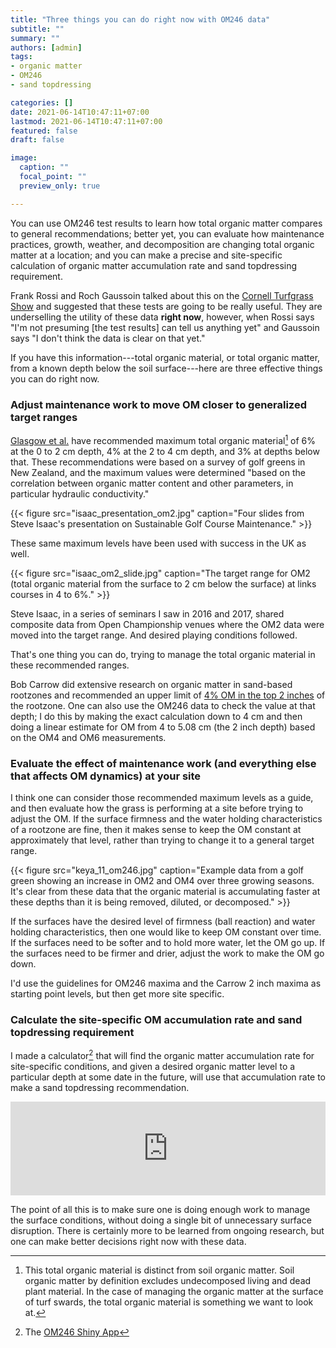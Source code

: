 ```yaml
---
title: "Three things you can do right now with OM246 data"
subtitle: ""
summary: ""
authors: [admin]
tags: 
- organic matter
- OM246
- sand topdressing

categories: []
date: 2021-06-14T10:47:11+07:00
lastmod: 2021-06-14T10:47:11+07:00
featured: false
draft: false

image:
  caption: ""
  focal_point: ""
  preview_only: true

---
```


You can use OM246 test results to learn how total organic matter compares to general recommendations; better yet, you can evaluate how maintenance practices, growth, weather, and decomposition are changing total organic matter at a location; and you can make a precise and site-specific calculation of organic matter accumulation rate and sand topdressing requirement.

Frank Rossi and Roch Gaussoin talked about this on the [Cornell Turfgrass Show](https://youtu.be/DkydFXvoZD8?t=1015) and suggested that these tests are going to be really useful. They are underselling the utility of these data **right now**, however, when Rossi says "I'm not presuming [the test results] can tell us anything yet" and Gaussoin says "I don't think the data is clear on that yet."

If you have this information---total organic material, or total organic matter, from a known depth below the soil surface---here are three effective things you can do right now.

### Adjust maintenance work to move OM closer to generalized target ranges

[Glasgow et al.](https://tic.msu.edu/tgif/flink?recno=106346) have recommended maximum total organic material[^1] of 6% at the 0 to 2 cm depth, 4% at the 2 to 4 cm depth, and 3% at depths below that. These recommendations were based on a survey of golf greens in New Zealand, and the maximum values were determined "based on the correlation between organic matter content and other parameters, in particular hydraulic conductivity."

[^1]: This total organic material is distinct from soil organic matter. Soil organic matter by definition excludes undecomposed living and dead plant material. In the case of managing the organic matter at the surface of turf swards, the total organic material is something we want to look at.

{{< figure src="isaac_presentation_om2.jpg" caption="Four slides from Steve Isaac's presentation on Sustainable Golf Course Maintenance." >}}

These same maximum levels have been used with success in the UK as well. 

{{< figure src="isaac_om2_slide.jpg" caption="The target range for OM2 (total organic material from the surface to 2 cm below the surface) at links courses in 4 to 6%." >}}

Steve Isaac, in a series of seminars I saw in 2016 and 2017, shared composite data from Open Championship venues where the OM2 data were moved into the target range. And desired playing conditions followed.

That's one thing you can do, trying to manage the total organic material in these recommended ranges.

Bob Carrow did extensive research on organic matter in sand-based rootzones and recommended an upper limit of [4% OM in the top 2 inches](https://usgatero.msu.edu/v02/n17.pdf) of the rootzone. One can also use the OM246 data to check the value at that depth; I do this by making the exact calculation down to 4 cm and then doing a linear estimate for OM from 4 to 5.08 cm (the 2 inch depth) based on the OM4 and OM6 measurements.

### Evaluate the effect of maintenance work (and everything else that affects OM dynamics) at your site

I think one can consider those recommended maximum levels as a guide, and then evaluate how the grass is performing at a site before trying to adjust the OM. If the surface firmness and the water holding characteristics of a rootzone are fine, then it makes sense to keep the OM constant at approximately that level, rather than trying to change it to a general target range.

{{< figure src="keya_11_om246.jpg" caption="Example data from a golf green showing an increase in OM2 and OM4 over three growing seasons. It's clear from these data that the organic material is accumulating faster at these depths than it is being removed, diluted, or decomposed." >}}

If the surfaces have the desired level of firmness (ball reaction) and water holding characteristics, then one would like to keep OM constant over time. If the surfaces need to be softer and to hold more water, let the OM go up. If the surfaces need to be firmer and drier, adjust the work to make the OM go down.

I'd use the guidelines for OM246 maxima and the Carrow 2 inch maxima as starting point levels, but then get more site specific.

### Calculate the site-specific OM accumulation rate and sand topdressing requirement

I made a calculator[^2] that will find the organic matter accumulation rate for site-specific conditions, and given a desired organic matter level to a particular depth at some date in the future, will use that accumulation rate to make a sand topdressing recommendation.

[^2]: The [OM246 Shiny App](https://asianturfgrass.shinyapps.io/om246/)

<script type="text/javascript" src="https://cdnjs.cloudflare.com/ajax/libs/iframe-resizer/4.3.1/iframeResizer.min.js"></script>
<style>
  iframe {
    min-width: 100%;
  }
</style>
<iframe id="myIframe" src="https://asianturfgrass.shinyapps.io/om246/" scrolling="no" frameborder="no"></iframe>
<script>
  iFrameResize({
   heightCalculationMethod: 'lowestElement'
  });
</script>

The point of all this is to make sure one is doing enough work to manage the surface conditions, without doing a single bit of unnecessary surface disruption. There is certainly more to be learned from ongoing research, but one can make better decisions right now with these data.
